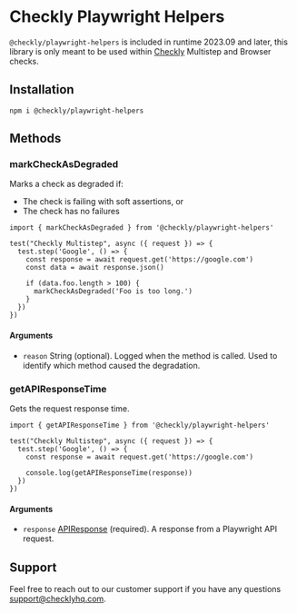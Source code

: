 # Checkly Playwright Helpers

`@checkly/playwright-helpers` is included in runtime 2023.09 and later, this library is only meant to be used within [Checkly](https://checklyhq.com) Multistep and Browser checks.

## Installation

`npm i @checkly/playwright-helpers`

## Methods

### markCheckAsDegraded

Marks a check as degraded if:

- The check is failing with soft assertions, or
- The check has no failures

```
import { markCheckAsDegraded } from '@checkly/playwright-helpers'

test("Checkly Multistep", async ({ request }) => {
  test.step('Google', () => {
    const response = await request.get('https://google.com')
    const data = await response.json()

    if (data.foo.length > 100) {
      markCheckAsDegraded('Foo is too long.')
    }
  })
})
```

#### Arguments

- `reason` String (optional). Logged when the method is called. Used to identify which method caused the degradation.

### getAPIResponseTime

Gets the request response time.

```
import { getAPIResponseTime } from '@checkly/playwright-helpers'

test("Checkly Multistep", async ({ request }) => {
  test.step('Google', () => {
    const response = await request.get('https://google.com')

    console.log(getAPIResponseTime(response))
  })
})
```

#### Arguments

- `response` [APIResponse](https://playwright.dev/docs/api/class-apiresponse) (required). A response from a Playwright API request.

## Support

Feel free to reach out to our customer support if you have any questions [support@checklyhq.com](mailto:support@checklyhq.com).
